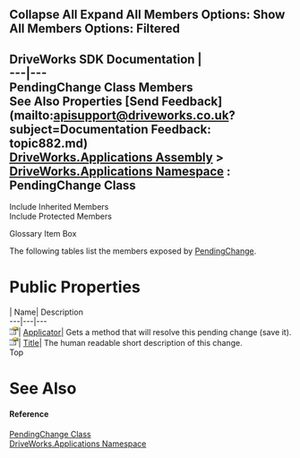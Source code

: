 Collapse All Expand All Members Options: Show All  Members Options: Filtered   
---  
DriveWorks SDK Documentation  |   
---|---  
PendingChange Class Members   
See Also Properties [Send Feedback](mailto:apisupport@driveworks.co.uk?subject=Documentation Feedback: topic882.md)  
[DriveWorks.Applications Assembly](topic13.md) > [DriveWorks.Applications Namespace](topic16.md) : PendingChange Class  
---  
  
Include Inherited Members    
Include Protected Members  


Glossary Item Box

The following tables list the members exposed by [PendingChange](topic882.md).

# Public Properties

| Name| Description  
---|---|---  
![Public Property](dotnetimages/publicProperty.gif)| [Applicator](topic888.md)| Gets a method that will resolve this pending change (save it).   
![Public Property](dotnetimages/publicProperty.gif)| [Title](topic889.md)| The human readable short description of this change.   
Top

# See Also

#### Reference

[PendingChange Class](topic882.md)   
[DriveWorks.Applications Namespace](topic16.md)



